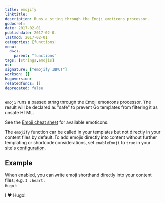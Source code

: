 ```yaml
---
title: emojify
linktitle:
description: Runs a string through the Emoji emoticons processor.
godocref:
date: 2017-02-01
publishdate: 2017-02-01
lastmod: 2017-02-01
categories: [functions]
menu:
  docs:
    parent: "functions"
tags: [strings,emojis]
ns:
signature: ["emojify INPUT"]
workson: []
hugoversion:
relatedfuncs: []
deprecated: false
---
```


`emoji` runs a passed string through the Emoji emoticons processor. The result will be declared as "safe" to prevent Go templates from filtering it as unsafe HTML.

See the [Emoji cheat sheet][emojis] for available emoticons.

The `emojify` function can be called in your templates but not directly in your content files by default. To add emojis directly into content without further templating or shortcode considerations, set `enableEmoji` to `true` in your site's [configuration][config].

## Example

When enabled, you can write emoji shorthand directly into your content files; e.g. <code>I :</code><code>heart</code><code>: Hugo!</code>:

I :heart: Hugo!


[config]: /getting-started/configuration/
[emojis]: http://www.emoji-cheat-sheet.com/
[sc]: /templates/shortcode-templates/
[scsource]: https://github.com/spf13/hugo/tree/master/docs/layouts/shortcodes
